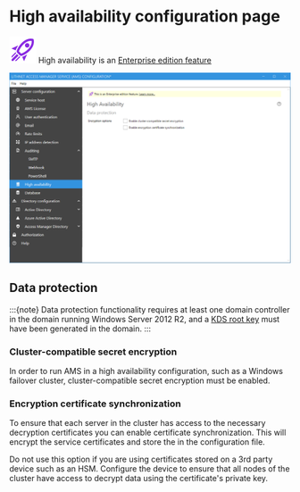 # High availability configuration page

![](../../.gitbook/assets/badge-enterprise-edition-rocket.svg) High availability is an [Enterprise edition feature](../../access-manager-editions.md)

![](../../.gitbook/assets/ui-page-high-availability.png)

## Data protection

:::{note} Data protection functionality requires at least one domain controller in the domain running Windows Server 2012 R2, and a [KDS root key](https://docs.microsoft.com/en-us/windows-server/security/group-managed-service-accounts/create-the-key-distribution-services-kds-root-key) must have been generated in the domain. :::

### Cluster-compatible secret encryption

In order to run AMS in a high availability configuration, such as a Windows failover cluster, cluster-compatible secret encryption must be enabled.

### Encryption certificate synchronization

To ensure that each server in the cluster has access to the necessary decryption certificates you can enable certificate synchronization. This will encrypt the service certificates and store the in the configuration file.

Do not use this option if you are using certificates stored on a 3rd party device such as an HSM. Configure the device to ensure that all nodes of the cluster have access to decrypt data using the certificate's private key.
